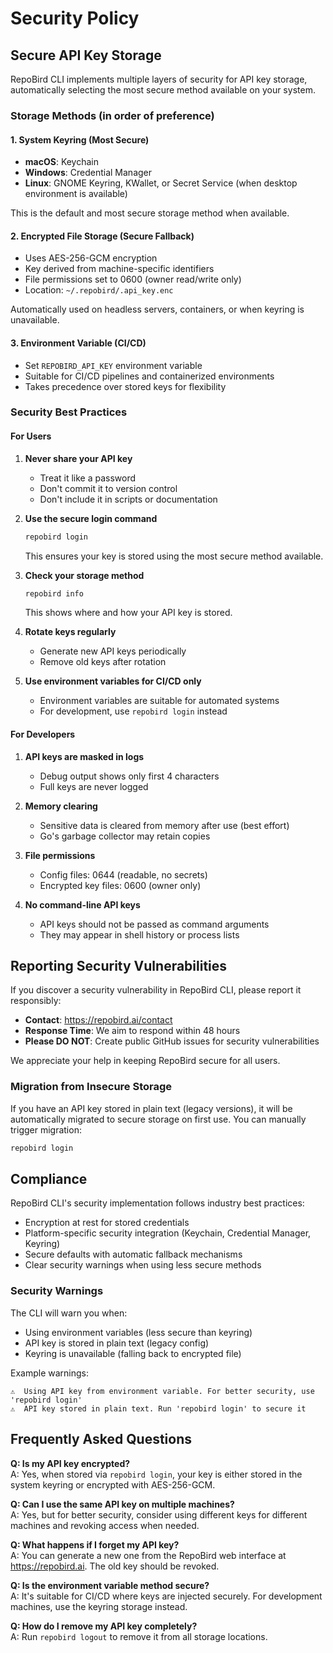 # Security Policy

## Secure API Key Storage

RepoBird CLI implements multiple layers of security for API key storage, automatically selecting the most secure method available on your system.

### Storage Methods (in order of preference)

#### 1. System Keyring (Most Secure)
- **macOS**: Keychain
- **Windows**: Credential Manager  
- **Linux**: GNOME Keyring, KWallet, or Secret Service (when desktop environment is available)

This is the default and most secure storage method when available.

#### 2. Encrypted File Storage (Secure Fallback)
- Uses AES-256-GCM encryption
- Key derived from machine-specific identifiers
- File permissions set to 0600 (owner read/write only)
- Location: `~/.repobird/.api_key.enc`

Automatically used on headless servers, containers, or when keyring is unavailable.

#### 3. Environment Variable (CI/CD)
- Set `REPOBIRD_API_KEY` environment variable
- Suitable for CI/CD pipelines and containerized environments
- Takes precedence over stored keys for flexibility

### Security Best Practices

#### For Users

1. **Never share your API key**
   - Treat it like a password
   - Don't commit it to version control
   - Don't include it in scripts or documentation

2. **Use the secure login command**
   ```bash
   repobird login
   ```
   This ensures your key is stored using the most secure method available.

3. **Check your storage method**
   ```bash
   repobird info
   ```
   This shows where and how your API key is stored.

4. **Rotate keys regularly**
   - Generate new API keys periodically
   - Remove old keys after rotation

5. **Use environment variables for CI/CD only**
   - Environment variables are suitable for automated systems
   - For development, use `repobird login` instead

#### For Developers

1. **API keys are masked in logs**
   - Debug output shows only first 4 characters
   - Full keys are never logged

2. **Memory clearing**
   - Sensitive data is cleared from memory after use (best effort)
   - Go's garbage collector may retain copies

3. **File permissions**
   - Config files: 0644 (readable, no secrets)
   - Encrypted key files: 0600 (owner only)

4. **No command-line API keys**
   - API keys should not be passed as command arguments
   - They may appear in shell history or process lists

## Reporting Security Vulnerabilities

If you discover a security vulnerability in RepoBird CLI, please report it responsibly:

- **Contact**: https://repobird.ai/contact
- **Response Time**: We aim to respond within 48 hours
- **Please DO NOT**: Create public GitHub issues for security vulnerabilities

We appreciate your help in keeping RepoBird secure for all users.

### Migration from Insecure Storage

If you have an API key stored in plain text (legacy versions), it will be automatically migrated to secure storage on first use. You can manually trigger migration:

```bash
repobird login
```

## Compliance

RepoBird CLI's security implementation follows industry best practices:
- Encryption at rest for stored credentials
- Platform-specific security integration (Keychain, Credential Manager, Keyring)
- Secure defaults with automatic fallback mechanisms
- Clear security warnings when using less secure methods

### Security Warnings

The CLI will warn you when:
- Using environment variables (less secure than keyring)
- API key is stored in plain text (legacy config)
- Keyring is unavailable (falling back to encrypted file)

Example warnings:
```
⚠️  Using API key from environment variable. For better security, use 'repobird login'
⚠️  API key stored in plain text. Run 'repobird login' to secure it
```

## Frequently Asked Questions

**Q: Is my API key encrypted?**  
A: Yes, when stored via `repobird login`, your key is either stored in the system keyring or encrypted with AES-256-GCM.

**Q: Can I use the same API key on multiple machines?**  
A: Yes, but for better security, consider using different keys for different machines and revoking access when needed.

**Q: What happens if I forget my API key?**  
A: You can generate a new one from the RepoBird web interface at https://repobird.ai. The old key should be revoked.

**Q: Is the environment variable method secure?**  
A: It's suitable for CI/CD where keys are injected securely. For development machines, use the keyring storage instead.

**Q: How do I remove my API key completely?**  
A: Run `repobird logout` to remove it from all storage locations.